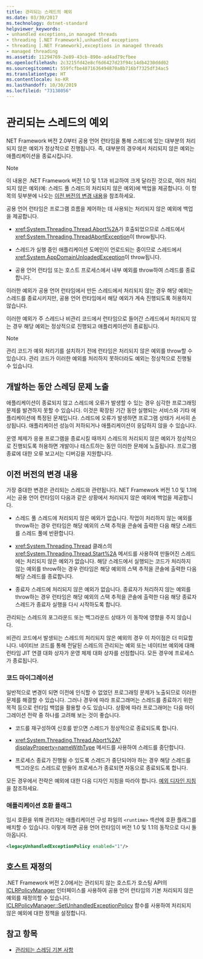 ```yaml
---
title: 관리되는 스레드의 예외
ms.date: 03/30/2017
ms.technology: dotnet-standard
helpviewer_keywords:
- unhandled exceptions,in managed threads
- threading [.NET Framework],unhandled exceptions
- threading [.NET Framework],exceptions in managed threads
- managed threading
ms.assetid: 11294769-2e89-43cb-890e-ad4ad79cfbee
ms.openlocfilehash: 2c3215fd42e8cf6d6427d23f94c14db4230ddd02
ms.sourcegitcommit: 559fcfbe4871636494870a8b716bf7325df34ac5
ms.translationtype: HT
ms.contentlocale: ko-KR
ms.lasthandoff: 10/30/2019
ms.locfileid: "73138056"
---
```

# <a name="exceptions-in-managed-threads"></a>관리되는 스레드의 예외
NET Framework 버전 2.0부터 공용 언어 런타임을 통해 스레드에 있는 대부분의 처리되지 않은 예외가 정상적으로 진행됩니다. 즉, 대부분의 경우에서 처리되지 않은 예외는 애플리케이션을 종료시킵니다.  
  
> [!NOTE]
> 이 내용은 .NET Framework 버전 1.0 및 1.1과 비교하여 크게 달라진 것으로, 여러 처리되지 않은 예외(예: 스레드 풀 스레드의 처리되지 않은 예외)에 백업을 제공합니다. 이 항목의 뒷부분에 나오는 [이전 버전의 변경 내용](#ChangeFromPreviousVersions)을 참조하세요.  
  
 공용 언어 런타임은 프로그램 흐름을 제어하는 데 사용되는 처리되지 않은 예외에 백업을 제공합니다.  
  
- <xref:System.Threading.Thread.Abort%2A>가 호출되었으므로 스레드에서 <xref:System.Threading.ThreadAbortException>이 throw됩니다.  
  
- 스레드가 실행 중인 애플리케이션 도메인이 언로드되는 중이므로 스레드에서 <xref:System.AppDomainUnloadedException>이 throw됩니다.  
  
- 공용 언어 런타임 또는 호스트 프로세스에서 내부 예외를 throw하여 스레드를 종료합니다.  
  
 이러한 예외가 공용 언어 런타임에서 만든 스레드에서 처리되지 않는 경우 해당 예외는 스레드를 종료시키지만, 공용 언어 런타임에서 해당 예외가 계속 진행되도록 허용하지 않습니다.  
  
 이러한 예외가 주 스레드나 비관리 코드에서 런타임으로 들어간 스레드에서 처리되지 않는 경우 해당 예외는 정상적으로 진행되고 애플리케이션이 종료됩니다.  
  
> [!NOTE]
> 관리 코드가 예외 처리기를 설치하기 전에 런타임은 처리되지 않은 예외를 throw할 수 있습니다. 관리 코드가 이러한 예외를 처리하지 못하더라도 예외는 정상적으로 진행될 수 있습니다.  
  
## <a name="exposing-threading-problems-during-development"></a>개발하는 동안 스레딩 문제 노출  
 애플리케이션이 종료되지 않고 스레드에 오류가 발생할 수 있는 경우 심각한 프로그래밍 문제를 발견하지 못할 수 있습니다. 이것은 확장된 기간 동안 실행되는 서비스와 기타 애플리케이션에 특정된 문제입니다. 스레드에 오류가 발생하면 프로그램 상태가 서서히 손상됩니다. 애플리케이션 성능이 저하되거나 애플리케이션이 응답하지 않을 수 있습니다.  
  
 운영 체제가 응용 프로그램을 종료시킬 때까지 스레드의 처리되지 않은 예외가 정상적으로 진행되도록 허용하면 개발이나 테스트하는 동안 이러한 문제에 노출됩니다. 프로그램 종료에 대한 오류 보고서는 디버깅을 지원합니다.  
  
<a name="ChangeFromPreviousVersions"></a>   
## <a name="change-from-previous-versions"></a>이전 버전의 변경 내용  
 가장 중대한 변경은 관리되는 스레드와 관련됩니다. NET Framework 버전 1.0 및 1.1에서는 공용 언어 런타임이 다음과 같은 상황에서 처리되지 않은 예외에 백업을 제공합니다.  
  
- 스레드 풀 스레드에 처리되지 않은 예외가 없습니다. 작업이 처리하지 않는 예외를 throw하는 경우 런타임은 해당 예외의 스택 추적을 콘솔에 출력한 다음 해당 스레드를 스레드 풀에 반환합니다.  
  
- <xref:System.Threading.Thread> 클래스의 <xref:System.Threading.Thread.Start%2A> 메서드를 사용하여 만들어진 스레드에는 처리되지 않은 예외가 없습니다. 해당 스레드에서 실행되는 코드가 처리하지 않는 예외를 throw하는 경우 런타임은 해당 예외의 스택 추적을 콘솔에 출력한 다음 해당 스레드를 종료합니다.  
  
- 종료자 스레드에 처리되지 않은 예외가 없습니다. 종료자가 처리하지 않는 예외를 throw하는 경우 런타임은 해당 예외의 스택 추적을 콘솔에 출력한 다음 해당 종료자 스레드가 종료자 실행을 다시 시작하도록 합니다.  
  
 관리되는 스레드의 포그라운드 또는 백그라운드 상태가 이 동작에 영향을 주지 않습니다.  
  
 비관리 코드에서 발생되는 스레드의 처리되지 않은 예외의 경우 이 차이점은 더 미묘합니다. 네이티브 코드를 통해 전달된 스레드의 관리되는 예외 또는 네이티브 예외에 대해 런타임 JIT 연결 대화 상자가 운영 체제 대화 상자를 선점합니다. 모든 경우에 프로세스가 종료됩니다.  
  
### <a name="migrating-code"></a>코드 마이그레이션  
 일반적으로 변경이 되면 이전에 인식할 수 없었던 프로그래밍 문제가 노출되므로 이러한 문제를 해결할 수 있습니다. 그러나 경우에 따라 프로그래머는 스레드를 종료하기 위한 목적 등으로 런타임 백업을 활용할 수도 있습니다. 상황에 따라 프로그래머는 다음 마이그레이션 전략 중 하나를 고려해 보는 것이 좋습니다.  
  
- 코드를 재구성하여 신호를 받으면 스레드가 정상적으로 종료되도록 합니다.  
  
- <xref:System.Threading.Thread.Abort%2A?displayProperty=nameWithType> 메서드를 사용하여 스레드를 중단합니다.  
  
- 프로세스 종료가 진행될 수 있도록 스레드가 중단되어야 하는 경우 해당 스레드를 백그라운드 스레드로 만들어 프로세스가 종료되면 자동으로 종료되도록 합니다.  
  
 모든 경우에서 전략은 예외에 대한 다음 디자인 지침을 따라야 합니다. [예외 디자인 지침](../../../docs/standard/design-guidelines/exceptions.md)을 참조하세요.  
  
### <a name="application-compatibility-flag"></a>애플리케이션 호환 플래그  
 임시 호환을 위해 관리자는 애플리케이션 구성 파일의 `<runtime>` 섹션에 호환 플래그를 배치할 수 있습니다. 이렇게 하면 공용 언어 런타임이 버전 1.0 및 1.1의 동작으로 다시 돌아옵니다.  
  
```xml  
<legacyUnhandledExceptionPolicy enabled="1"/>  
```  
  
## <a name="host-override"></a>호스트 재정의  
 .NET Framework 버전 2.0에서는 관리되지 않는 호스트가 호스팅 API의 [ICLRPolicyManager](../../../docs/framework/unmanaged-api/hosting/iclrpolicymanager-interface.md) 인터페이스를 사용하여 공용 언어 런타임의 기본 처리되지 않은 예외를 재정의할 수 있습니다. [ICLRPolicyManager::SetUnhandledExceptionPolicy](../../../docs/framework/unmanaged-api/hosting/iclrpolicymanager-setunhandledexceptionpolicy-method.md) 함수를 사용하여 처리되지 않은 예외에 대한 정책을 설정합니다.  
  
## <a name="see-also"></a>참고 항목

- [관리되는 스레딩 기본 사항](../../../docs/standard/threading/managed-threading-basics.md)
